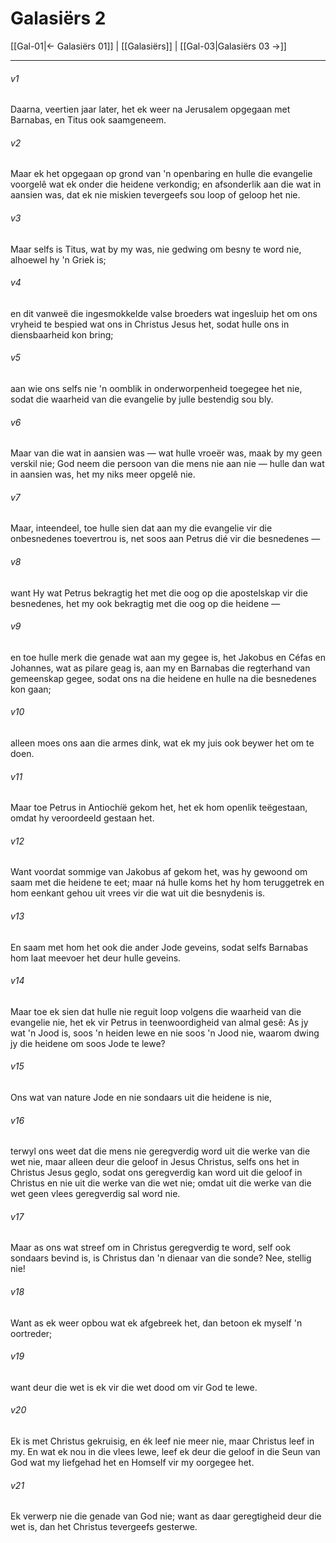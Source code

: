 # Galasiërs 2

[[Gal-01|← Galasiërs 01]] | [[Galasiërs]] | [[Gal-03|Galasiërs 03 →]]
***

###### v1
Daarna, veertien jaar later, het ek weer na Jerusalem opgegaan met Barnabas, en Titus ook saamgeneem. 
###### v2
Maar ek het opgegaan op grond van 'n openbaring en hulle die evangelie voorgelê wat ek onder die heidene verkondig; en afsonderlik aan die wat in aansien was, dat ek nie miskien tevergeefs sou loop of geloop het nie. 
###### v3
Maar selfs is Titus, wat by my was, nie gedwing om besny te word nie, alhoewel hy 'n Griek is; 
###### v4
en dit vanweë die ingesmokkelde valse broeders wat ingesluip het om ons vryheid te bespied wat ons in Christus Jesus het, sodat hulle ons in diensbaarheid kon bring; 
###### v5
aan wie ons selfs nie 'n oomblik in onderworpenheid toegegee het nie, sodat die waarheid van die evangelie by julle bestendig sou bly. 
###### v6
Maar van die wat in aansien was — wat hulle vroeër was, maak by my geen verskil nie; God neem die persoon van die mens nie aan nie — hulle dan wat in aansien was, het my niks meer opgelê nie. 
###### v7
Maar, inteendeel, toe hulle sien dat aan my die evangelie vir die onbesnedenes toevertrou is, net soos aan Petrus dié vir die besnedenes — 
###### v8
want Hy wat Petrus bekragtig het met die oog op die apostelskap vir die besnedenes, het my ook bekragtig met die oog op die heidene — 
###### v9
en toe hulle merk die genade wat aan my gegee is, het Jakobus en Céfas en Johannes, wat as pilare geag is, aan my en Barnabas die regterhand van gemeenskap gegee, sodat ons na die heidene en hulle na die besnedenes kon gaan; 
###### v10
alleen moes ons aan die armes dink, wat ek my juis ook beywer het om te doen. 
###### v11
Maar toe Petrus in Antiochíë gekom het, het ek hom openlik teëgestaan, omdat hy veroordeeld gestaan het. 
###### v12
Want voordat sommige van Jakobus af gekom het, was hy gewoond om saam met die heidene te eet; maar ná hulle koms het hy hom teruggetrek en hom eenkant gehou uit vrees vir die wat uit die besnydenis is. 
###### v13
En saam met hom het ook die ander Jode geveins, sodat selfs Barnabas hom laat meevoer het deur hulle geveins. 
###### v14
Maar toe ek sien dat hulle nie reguit loop volgens die waarheid van die evangelie nie, het ek vir Petrus in teenwoordigheid van almal gesê: As jy wat 'n Jood is, soos 'n heiden lewe en nie soos 'n Jood nie, waarom dwing jy die heidene om soos Jode te lewe? 
###### v15
Ons wat van nature Jode en nie sondaars uit die heidene is nie, 
###### v16
terwyl ons weet dat die mens nie geregverdig word uit die werke van die wet nie, maar alleen deur die geloof in Jesus Christus, selfs ons het in Christus Jesus geglo, sodat ons geregverdig kan word uit die geloof in Christus en nie uit die werke van die wet nie; omdat uit die werke van die wet geen vlees geregverdig sal word nie. 
###### v17
Maar as ons wat streef om in Christus geregverdig te word, self ook sondaars bevind is, is Christus dan 'n dienaar van die sonde? Nee, stellig nie! 
###### v18
Want as ek weer opbou wat ek afgebreek het, dan betoon ek myself 'n oortreder; 
###### v19
want deur die wet is ek vir die wet dood om vir God te lewe. 
###### v20
Ek is met Christus gekruisig, en ék leef nie meer nie, maar Christus leef in my. En wat ek nou in die vlees lewe, leef ek deur die geloof in die Seun van God wat my liefgehad het en Homself vir my oorgegee het. 
###### v21
Ek verwerp nie die genade van God nie; want as daar geregtigheid deur die wet is, dan het Christus tevergeefs gesterwe. 

